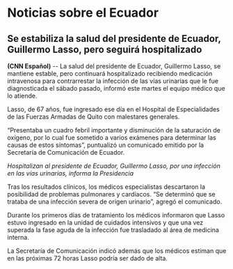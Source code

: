 # Noticias sobre el Ecuador

## Se estabiliza la salud del presidente de Ecuador, Guillermo Lasso, pero seguirá hospitalizado

**(CNN Español)** -- La salud del presidente de Ecuador, Guillermo Lasso, se mantiene estable, pero continuará hospitalizado recibiendo medicación intravenosa para contrarrestar la infección de las vías urinarias que le fue diagnosticada el sábado pasado, informó este martes el equipo médico que lo atiende.

Lasso, de 67 años, fue ingresado ese día en el Hospital de Especialidades de las Fuerzas Armadas de Quito con malestares generales.

“Presentaba un cuadro febril importante y disminución de la saturación de oxígeno, por lo cual fue sometido a varios exámenes para determinar las causas de estos síntomas”, puntualizó un comunicado emitido por la Secretaría de Comunicación de Ecuador.

*Hospitalizan al presidente de Ecuador, Guillermo Lasso, por una infección en las vías urinarias, informa la Presidencia*

Tras los resultados clínicos, los médicos especialistas descartaron la posibilidad de problemas pulmonares y cardíacos. “Se determinó que se trataba de una infección severa de origen urinario”, agregó el comunicado.

Durante los primeros días de tratamiento los médicos informaron que Lasso estuvo ingresado en la unidad de cuidados intensivos y que una vez superada la fase aguda de la infección fue trasladado al área de medicina interna.

La Secretaría de Comunicación indicó además que los médicos estiman que en las próximas 72 horas Lasso podría ser dado de alta.